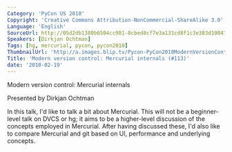 ```yaml
---
Category: 'PyCon US 2010'
Copyright: 'Creative Commons Attribution-NonCommercial-ShareAlike 3.0'
Language: 'English'
SourceUrl: http://05d2db1380b6504cc981-8cbed8cf7e3a131cd8f1c3e383d10041.r93.cf2.rackcdn.com/pycon-us-2010/238_modern-version-control-mercurial-internals-113.m4v
Speakers: [Dirkjan Ochtman]
Tags: [hg, mercurial, pycon, pycon2010]
ThumbnailUrl: 'http://a.images.blip.tv/Pycon-PyCon2010ModernVersionControlMercurialInternals113726-31.jpg'
Title: 'Modern version control: Mercurial internals (#113)'
date: '2010-02-19'
---
```

Modern version control: Mercurial internals

Presented by Dirkjan Ochtman

In this talk, I'd like to talk a bit about Mercurial. This will not be a
beginner-level talk on DVCS or hg; it aims to be a higher-level discussion of
the concepts employed in Mercurial. After having discussed these, I'd also
like to compare Mercurial and git based on UI, performance and underlying
concepts.
